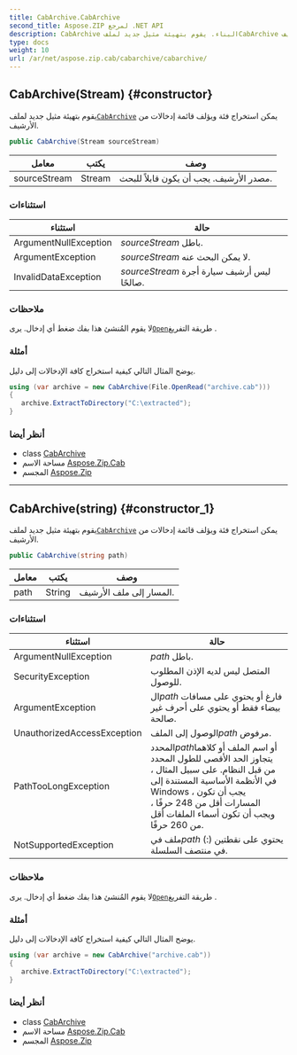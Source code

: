 ```yaml
---
title: CabArchive.CabArchive
second_title: Aspose.ZIP لمرجع .NET API
description: CabArchive البناء. يقوم بتهيئة مثيل جديد لملفCabArchive يمكن استخراج فئة ويؤلف قائمة إدخالات من الأرشيف.
type: docs
weight: 10
url: /ar/net/aspose.zip.cab/cabarchive/cabarchive/
---
```

## CabArchive(Stream) {#constructor}

يقوم بتهيئة مثيل جديد لملف[`CabArchive`](../) يمكن استخراج فئة ويؤلف قائمة إدخالات من الأرشيف.

```csharp
public CabArchive(Stream sourceStream)
```

| معامل | يكتب | وصف |
| --- | --- | --- |
| sourceStream | Stream | مصدر الأرشيف. يجب أن يكون قابلاً للبحث. |

### استثناءات

| استثناء | حالة |
| --- | --- |
| ArgumentNullException | *sourceStream* باطل. |
| ArgumentException | *sourceStream* لا يمكن البحث عنه. |
| InvalidDataException | *sourceStream* ليس أرشيف سيارة أجرة صالحًا. |

### ملاحظات

لا يقوم المُنشئ هذا بفك ضغط أي إدخال. يرى[`Open`](../../cabentry/open/)طريقة التفريغ .

### أمثلة

يوضح المثال التالي كيفية استخراج كافة الإدخالات إلى دليل.

```csharp
using (var archive = new CabArchive(File.OpenRead("archive.cab")))
{ 
   archive.ExtractToDirectory("C:\extracted");
}
```

### أنظر أيضا

* class [CabArchive](../)
* مساحة الاسم [Aspose.Zip.Cab](../../cabarchive/)
* المجسم [Aspose.Zip](../../../)

---

## CabArchive(string) {#constructor_1}

يقوم بتهيئة مثيل جديد لملف[`CabArchive`](../) يمكن استخراج فئة ويؤلف قائمة إدخالات من الأرشيف.

```csharp
public CabArchive(string path)
```

| معامل | يكتب | وصف |
| --- | --- | --- |
| path | String | المسار إلى ملف الأرشيف. |

### استثناءات

| استثناء | حالة |
| --- | --- |
| ArgumentNullException | *path* باطل. |
| SecurityException | المتصل ليس لديه الإذن المطلوب للوصول. |
| ArgumentException | ال*path* فارغ أو يحتوي على مسافات بيضاء فقط أو يحتوي على أحرف غير صالحة. |
| UnauthorizedAccessException | الوصول إلى الملف*path* مرفوض. |
| PathTooLongException | المحدد*path*أو اسم الملف أو كلاهما يتجاوز الحد الأقصى للطول المحدد من قبل النظام. على سبيل المثال ، في الأنظمة الأساسية المستندة إلى Windows ، يجب أن تكون المسارات أقل من 248 حرفًا ، ويجب أن تكون أسماء الملفات أقل من 260 حرفًا. |
| NotSupportedException | ملف في*path* يحتوي على نقطتين (:) في منتصف السلسلة. |

### ملاحظات

لا يقوم المُنشئ هذا بفك ضغط أي إدخال. يرى[`Open`](../../cabentry/open/)طريقة التفريغ .

### أمثلة

يوضح المثال التالي كيفية استخراج كافة الإدخالات إلى دليل.

```csharp
using (var archive = new CabArchive("archive.cab")) 
{ 
   archive.ExtractToDirectory("C:\extracted");
}
```

### أنظر أيضا

* class [CabArchive](../)
* مساحة الاسم [Aspose.Zip.Cab](../../cabarchive/)
* المجسم [Aspose.Zip](../../../)


